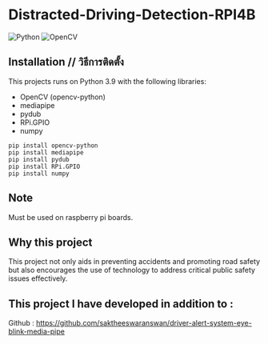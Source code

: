 # Distracted-Driving-Detection-RPI4B
![Python](https://img.shields.io/badge/python-3670A0?style=for-the-badge&logo=python&logoColor=ffdd54)  ![OpenCV](https://img.shields.io/badge/opencv-%23white.svg?style=for-the-badge&logo=opencv&logoColor=white)

## Installation // วิธีการติดตั้ง
This projects runs on Python 3.9 with the following libraries:
- OpenCV (opencv-python)
- mediapipe
- pydub
- RPi.GPIO
- numpy

```
pip install opencv-python
pip install mediapipe
pip install pydub
pip install RPi.GPIO
pip install numpy
```
## Note
Must be used on raspberry pi boards.

## Why this project 
This project not only aids in preventing accidents and promoting road safety but also encourages the use of technology to address critical public safety issues effectively.

## This project I have developed in addition to :
Github : https://github.com/saktheeswaranswan/driver-alert-system-eye-blink-media-pipe
